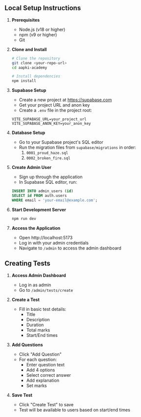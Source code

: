 ## Local Setup Instructions

1. **Prerequisites**
   - Node.js (v18 or higher)
   - npm (v9 or higher)
   - Git

2. **Clone and Install**
   ```bash
   # Clone the repository
   git clone <your-repo-url>
   cd aapki-academy

   # Install dependencies
   npm install
   ```

3. **Supabase Setup**
   - Create a new project at https://supabase.com
   - Get your project URL and anon key
   - Create a `.env` file in the project root:
   ```
   VITE_SUPABASE_URL=your_project_url
   VITE_SUPABASE_ANON_KEY=your_anon_key
   ```

4. **Database Setup**
   - Go to your Supabase project's SQL editor
   - Run the migration files from `supabase/migrations` in order:
     1. `0001_proud_haze.sql`
     2. `0002_broken_fire.sql`

5. **Create Admin User**
   - Sign up through the application
   - In Supabase SQL editor, run:
   ```sql
   INSERT INTO admin_users (id)
   SELECT id FROM auth.users
   WHERE email = 'your-email@example.com';
   ```

6. **Start Development Server**
   ```bash
   npm run dev
   ```

7. **Access the Application**
   - Open http://localhost:5173
   - Log in with your admin credentials
   - Navigate to `/admin` to access the admin dashboard

## Creating Tests

1. **Access Admin Dashboard**
   - Log in as admin
   - Go to `/admin/tests/create`

2. **Create a Test**
   - Fill in basic test details:
     - Title
     - Description
     - Duration
     - Total marks
     - Start/End times

3. **Add Questions**
   - Click "Add Question"
   - For each question:
     - Enter question text
     - Add 4 options
     - Select correct answer
     - Add explanation
     - Set marks

4. **Save Test**
   - Click "Create Test" to save
   - Test will be available to users based on start/end times